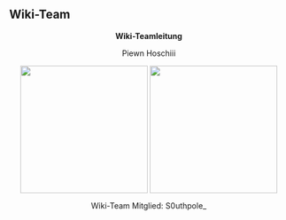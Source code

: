 ## Wiki-Team

<center>  

**Wiki-Teamleitung** 

<left> Piewn </left> <right> Hoschiii </right>

 <img align="center" width="230" eight="90" src="../../../assets/image/Wiki Team/piewn skin.png">  <img align="center" width="230" eight="90" src="../../../assets/image/Wiki Team/Hoschiii-skin.png"> 

<p class="caption">Wiki-Team Mitglied: S0uthpole_</p>
